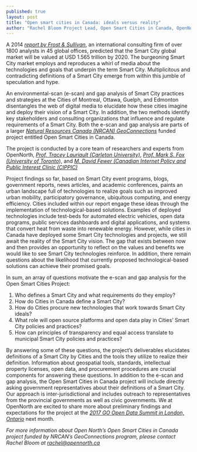 ```yaml
---
published: true
layout: post
title: "Open smart cities in Canada: ideals versus reality"
author: "Rachel Bloom Project Lead, Open Smart Cities in Canada, OpenNorth"
---
```


A 2014 [*report by Frost & Sullivan*](https://ww2.frost.com/news/press-releases/frost-sullivan-global-smart-cities-market-reach-us156-trillion-2020), an international consulting firm of over 1800 analysts in 45 global offices, predicted that the Smart City global market will be valued at USD 1.565 trillion by 2020. The burgeoning Smart City market employs and reproduces a whirl of media about the technologies and goals that underpin the term Smart City. Multiplicitous and contradicting definitions of a Smart City emerge from within this jumble of speculation and hype.

An environmental-scan (e-scan) and gap analysis of Smart City practices and strategies at the Cities of Montreal, Ottawa, Guelph, and Edmonton disentangles the web of digital media to elucidate how these cities imagine and deploy their vision of a Smart City. In addition, the two methods identify key stakeholders and consulting organizations that influence and regulate requirements of a Smart City. Both the e-scan and gap analysis are parts of a larger [*Natural Resources Canada (NRCAN) GeoConnections*](http://www.nrcan.gc.ca/earth-sciences/geomatics/canadas-spatial-data-infrastructure/10783) funded project entitled Open Smart Cities in Canada.

The project is conducted by a core team of researchers and experts from OpenNorth, [*Prof. Tracey Lauriault (Carleton University)*](https://carleton.ca/sjc/profile/lauriault-tracey/), [*Prof. Mark S. Fox (University of Toronto*](http://www.eil.utoronto.ca/members/msf/)), and [*M. David Fewer (Canadian Internet Policy and Public Interest Clinic (CIPPIC)*](https://cippic.ca/en)

Project findings so far, based on Smart City event programs, blogs, government reports, news articles, and academic conferences, paints an urban landscape full of technologies to realize goals such as improved urban mobility, participatory governance, ubiquitous computing, and energy efficiency. Cities included within our report engage these ideas through the implementation of technological-based solutions. Examples of deployed technologies include test-beds for automated electric vehicles, open data programs, public services dashboards and digital applications, and systems that convert heat from waste into renewable energy. However, while cities in Canada have deployed some Smart City technologies and projects, we still await the reality of the Smart City vision. The gap that exists between now and then provides an opportunity to reflect on the values and benefits we would like to see Smart City technologies reinforce. In addition, there remain questions about the likelihood that currently proposed technological-based solutions can achieve their promised goals.

In sum, an array of questions motivate the e-scan and gap analysis for the Open Smart Cities Project:

1.  Who defines a Smart City and what requirements do they employ?
2.  How do Cities in Canada define a Smart City?
3.  How do Cities procure new technologies that work towards Smart City ideals?
4.  What role will open source platforms and open data play in Cities’ Smart City policies and practices?
5.  How can principles of transparency and equal access translate to municipal Smart City policies and practices?

By answering some of these questions, the project’s deliverables elucidates definitions of a Smart City by Cities and the tools they utilize to realize their definition. Information about geospatial tools, standards, intellectual property licenses, open data, and procurement procedures are crucial components for answering these questions. In addition to the e-scan and gap analysis, the Open Smart Cities in Canada project will include directly asking government representatives about their definitions of a Smart City. Our approach is inter-jurisdictional and includes outreach to representatives from the provincial governments as well as civic governments. We at OpenNorth are excited to share more about preliminary findings and expectations for the project at the [*2017 GO Open Data Summit in London, Ontario*](http://go-opendata.ca/) next month.

*For more information about Open North’s Open Smart Cities in Canada project funded by NRCAN’s GeoConnections program, please contact Rachel Bloom at rachel@opennorth.ca*


